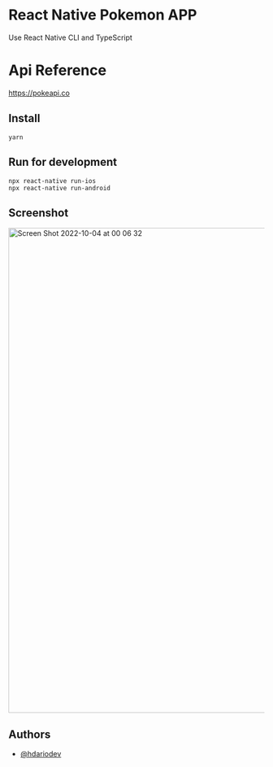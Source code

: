 # React Native Pokemon APP

Use React Native CLI  and TypeScript 

# Api Reference

https://pokeapi.co



## Install

```
yarn
```

## Run for development

```
npx react-native run-ios
npx react-native run-android
```


## Screenshot 

<img width="954" alt="Screen Shot 2022-10-04 at 00 06 32" src="https://user-images.githubusercontent.com/63020855/193732021-bb3d0533-2870-466d-8f92-984d40b5556d.png">



## Authors

- [@hdariodev](https://www.hdariodev.com)
